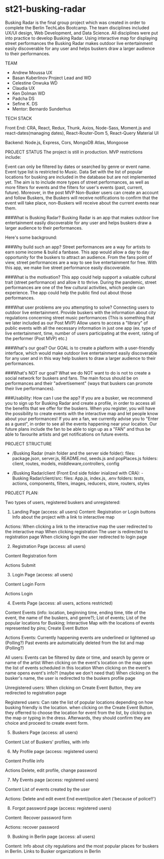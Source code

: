 # st21-busking-radar

Busking Radar is the final group project which was created in order to complete the Berlin TechLabs Bootcamp. The team disciplines included UX/UI design, Web Development, and Data Science. All disciplines were put into practice to develop Busking Radar. Using interactive map for displaying street performances the Busking Radar makes outdoor live entertainment easily discoverable for any user and helps buskers draw a larger audience to their performances.

TEAM
- Andrew Moussa UX
- Basan Kuberlinov Project Lead and WD
- Celestine Onwuka WD
- Claudia UX 
- Ken Dolman WD
- Padcha DS 
- Sefine K. DS
- Mentor: Bernardo Sunderhus

TECH STACK

Front End: CRA, React, Redux, Thunk, Axios, Node-Sass, Moment.js and react-dates(managing dates), React-Router-Dom 5, React-Query Material UI

Backend: Node.js, Express, Cors, MongoDB Atlas, Mongoose

PROJECT STATUS
The project is still in production. MVP restrictions include:

Event can only be filtered by dates or searched by genre or event name.
Event type list is restricted to Music.
Data Set with the list of popular locations for busking are included in the database but are not implemented yet.
The aim is to include more types of street performances, as well as more filters for events and the filters for user's events (past, current, future). Moreover, in the post MVP Non-Busker users can create an account and follow Buskers, the Buskers will receive notifications to confirm that the event will take place, non-Buskers will receive about the current events near them. 

###What is Busking Radar?
Busking Radar is an app that makes outdoor live entertainment easily discoverable for any user and helps buskers draw a larger audience to their performances.

Here's some background:

###Why build such an app?
Street performances are a way for artists to earn some income & build a fanbase. This app would allow a day to day opportunity for the buskers to attract an audience. From the fans point of view, street performances are a way to see live entertainment for free. With this app, we make live street performance easily discoverable.

###What is the motivation?
This app could help support a valuable cultural trait (street performance) and allow it to thrive. During the pandemic, street performances are one of the few cultural activities, which people can experience. The app could help the public find out about those performances.

###What user problems are you attempting to solve?
Connecting users to outdoor live entertainment. Provide buskers with the information about city regulations concerning street music performances (This is something that we later included as our Post MVP) Allow users to access a "library" of public events with all the necessary information in just one app (ex. type of live entertainment, time, number of users participating at the event, rating of the performer (Post MVP) etc.)

###What's our goal?
Our GOAL is to create a platform with a user-friendly interface, which would make outdoor live entertainment easily discoverable for any user and in this way help buskers to draw a larger audience to their performances.

###What's NOT our goal?
What we do NOT want to do is not to create a social network for buskers and fans. The main focus should be on performances and their "advertisement" (ways that buskers can promote their live performances).

###Usability:
How can I use the app? If you are a busker, we recommend you to sign up for Busking Radar and create a profile, in order to access all the benefits that we offer for the buskers. When you register, you will have the possibility to create events with the interactive map and let people know about your performances! If you are a fan, we currently advise you to "Enter as a guest", in order to see all the events happening near your location. Our future plans include the fan to be able to sign up as a "FAN" and thus be able to favourite artists and get notifications on future events.


PROJECT STRUCTURE
- /Busking Radar (main folder and the server side folder):
files: package.json, server.js, README.md, seeds.js and popPlaces.js
folders: client, routes, models, middleware,controllers, config

- /Busking Radar/client (Front End side folder inialized with CRA): 
-Busking Radar/client/src:
files: App.js, index.js, .env
folders: _tests_, actions, components, filters, images, reducers, store, routers, styles

PROJECT PLAN:

Two types of users, registered buskers and unregistered:

1. Landing Page (access: all users)
Content:
Registration or Login buttons
Info about the project with a link to interactive map

Actions:
When clicking a link to the interactive map
the user redirected to the interactive map
When clicking registration
The user is redirected to registration page 
When clicking login the user redirected to login page

2. Registration Page (access: all users)

Content
Registration form

Actions
Submit

3. Login Page (access: all users)

Content
Login Form

Actions
Login

4. Events Page (access: all users, actions restricted)

Content
Events (info: location, beginning time, ending time, title of the event, the name of the buskers, and genre?);
List of events;
List of the popular locations for Busking;
Interactive Map with the locations of events represented by pins;
Create Event Button

Actions
Events:
Currently happening events are underlined or lightened up (Polling?)
Past events are automatically deleted from the list and map (Polling?)

All users: 
Events can be filtered by date or time, and search by genre or name of the artist
When clicking on the event's location on the map open the list of events scheduled in this location
When clicking on the event's name opens event's info?! (maybe we don't need that)
When clicking on the busker's name, the user is redirected to the buskers profile page

Unregistered users: 
When clicking on Create Event Button, they are redirected to registration page 

Registered users:
Can rate the list of popular locations depending on how busking friendly is the location. 
when clicking on the Create Event Button, they offerred to choose the location for event from the list, by clicking on the map or typing in the dress. Afterwards, they should confirm they are choice and proceed to create event form. 

5. Buskers Page (access: all users)

Content
List of Buskers' profiles, with info

6. My Profile page (access: registered users)

Content
Profile info

Actions
Delete, edit profile, change password

7. My Events page (access: registered users)

Content
List of events created by the user

Actions:
Delete and edit event
End event/police alert ('because of police!!')

8. Forgot password page (access: registered users)

Content:
Recover password form

Actions:
recover password

9. Busking in Berlin page (access: all users)

Content:
Info about city regulations and the most popular places for buskers in Berlin.
Links to Busker organizations in Berlin


